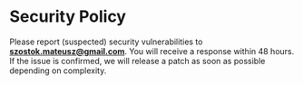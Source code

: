 # Security Policy

Please report (suspected) security vulnerabilities to **[szostok.mateusz@gmail.com](mailto:szostok.mateusz@gmail.com)**. You will receive a response within 48 hours. If the issue is confirmed, we will release a patch as soon as possible depending on complexity.
